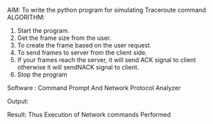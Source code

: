 AIM:
To write the python program for simulating Traceroute command
ALGORITHM:
1. Start the program.
2. Get the frame size from the user.
3. To create the frame based on the user request.
4. To send frames to server from the client side.
5. If your frames reach the server, it will send ACK signal to client
otherwise it will sendNACK signal to client.
6. Stop the program

Software : Command Prompt And Network Protocol Analyzer

Output:

Result:
Thus Execution of Network commands Performed
